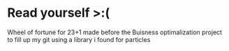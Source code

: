 # Read yourself >:(

Wheel of fortune for 23+1 made before the Buisness optimalization project to fill up my git
using a library i found for particles
